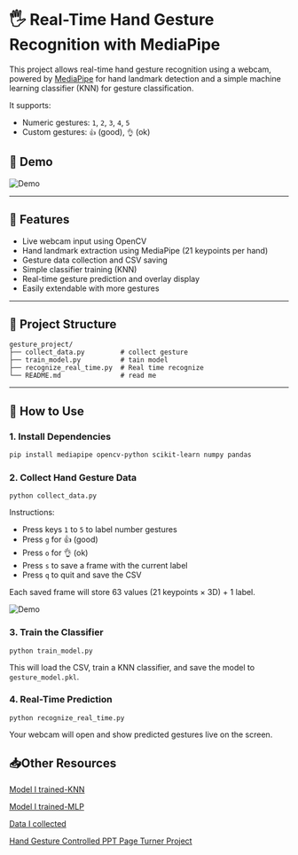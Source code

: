 # 🖐️ Real-Time Hand Gesture Recognition with MediaPipe

This project allows real-time hand gesture recognition using a webcam, powered by [MediaPipe](https://mediapipe.dev/) for hand landmark detection and a simple machine learning classifier (KNN) for gesture classification.

It supports:
- Numeric gestures: `1`, `2`, `3`, `4`, `5`
- Custom gestures: `👍` (good), `👌` (ok)

## 📸 Demo
![Demo](gesture.gif)

---

## 🚀 Features
- Live webcam input using OpenCV
- Hand landmark extraction using MediaPipe (21 keypoints per hand)
- Gesture data collection and CSV saving
- Simple classifier training (KNN)
- Real-time gesture prediction and overlay display
- Easily extendable with more gestures

---

## 📁 Project Structure

```
gesture_project/
├── collect_data.py         # collect gesture
├── train_model.py          # tain model
├── recognize_real_time.py  # Real time recognize
└── README.md               # read me 
```



---

## 🧪 How to Use

### 1. Install Dependencies

```bash
pip install mediapipe opencv-python scikit-learn numpy pandas
```

### 2. Collect Hand Gesture Data

```
python collect_data.py
```

Instructions:

- Press keys `1` to `5` to label number gestures
- Press `g` for 👍 (good)
- Press `o` for 👌 (ok)
- Press `s` to save a frame with the current label
- Press `q` to quit and save the CSV

Each saved frame will store 63 values (21 keypoints × 3D) + 1 label.

![Demo](gesture_collect.gif)

### 3. Train the Classifier

```
python train_model.py
```

This will load the CSV, train a KNN classifier, and save the model to `gesture_model.pkl`.

### 4. Real-Time Prediction

```
python recognize_real_time.py
```

Your webcam will open and show predicted gestures live on the screen.



## 📥Other Resources

[Model I trained-KNN](https://drive.google.com/file/d/1zXLfWREJxeB_WoMbGbVZHWxcQc4tC56s/view?usp=drive_link)

[Model I trained-MLP](https://drive.google.com/file/d/1mJeIgKxZ1ZGb2F_nvmTQ4B9mgjYo7TzG/view?usp=drive_link)

[Data I collected](https://drive.google.com/file/d/1rwz_Nib5BfTYvAwFfAleCFdFbeHAjJRq/view?usp=sharing)

[Hand Gesture Controlled PPT Page Turner Project](https://github.com/chloexj/PPT_page_turn)